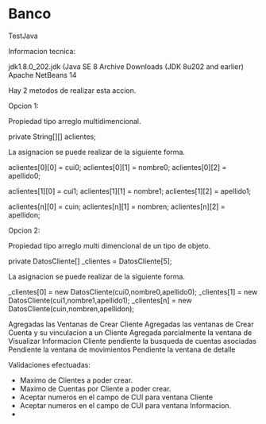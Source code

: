 # Banco
TestJava

Informacion tecnica:

jdk1.8.0_202.jdk (Java SE 8 Archive Downloads (JDK 8u202 and earlier)
Apache NetBeans 14

Hay 2 metodos de realizar esta accion.

Opcion 1:

Propiedad tipo arreglo multidimencional.

  private String[][] aclientes; 

La asignacion se puede realizar de la siguiente forma.

  aclientes[0][0] = cui0;
  aclientes[0][1] = nombre0;
  aclientes[0][2] = apellido0;
  
  aclientes[1][0] = cui1;
  aclientes[1][1] = nombre1;
  aclientes[1][2] = apellido1;
  
  aclientes[n][0] = cuin;
  aclientes[n][1] = nombren;
  aclientes[n][2] = apellidon;
  
Opcion 2:

Propiedad tipo arreglo multi dimencional de un tipo de objeto.

  private DatosCliente[] _clientes = DatosCliente[5];
  
La asignacion se puede realizar de la siguiente forma.

 _clientes[0] = new DatosCliente(cui0,nombre0,apellido0);
 _clientes[1] = new DatosCliente(cui1,nombre1,apellido1);
 _clientes[n] = new DatosCliente(cuin,nombren,apellidon);
 
 Agregadas las Ventanas de Crear Cliente
 Agregadas las ventanas de Crear Cuenta y su vinculacion a un Cliente
 Agregada parcialmente la ventana de Visualizar Informacion Cliente
    pendiente la busqueda de cuentas asociadas
 Pendiente la ventana de movimientos
 Pendiente la ventana de detalle
 
 Validaciones efectuadas:
 
 - Maximo de Clientes a poder crear.
 - Maximo de Cuentas por Cliente a poder crear.
 - Aceptar numeros en el campo de CUI para ventana Cliente
 - Aceptar numeros en el campo de CUI para ventana Informacion.
 - 
 
 
